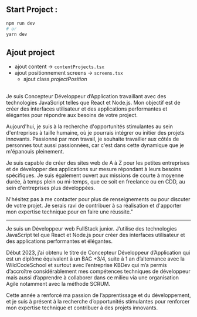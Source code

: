## Start Project :

```bash
npm run dev
# or
yarn dev
```

## Ajout project

- ajout content -> `contentProjects.tsx`
- ajout positionnement screens -> `screens.tsx`
  - ajout class _projectPosition_

##

Je suis Concepteur Développeur d’Application travaillant avec des technologies JavaScript telles que React et Node.js. Mon objectif est de créer des interfaces utilisateur et des applications performantes et élégantes pour répondre aux besoins de votre project.

Aujourd'hui, je suis à la recherche d'opportunités stimulantes au sein d'entreprises à taille humaine, où je pourrais intégrer ou initier des projets innovants. Passionné par mon travail, je souhaite travailler aux côtés de personnes tout aussi passionnées, car c'est dans cette dynamique que je m'épanouis pleinement.

Je suis capable de créer des sites web de A à Z pour les petites entreprises et de développer des applications sur mesure répondant à leurs besoins spécifiques. Je suis également ouvert aux missions de courte à moyenne durée, à temps plein ou mi-temps, que ce soit en freelance ou en CDD, au sein d'entreprises plus développées.

N'hésitez pas à me contacter pour plus de renseignements ou pour discuter de votre projet. Je serais ravi de contribuer à sa réalisation et d'apporter mon expertise technique pour en faire une réussite."

---

Je suis un Développeur web FullStack junior. J’utilise des technologies JavaScript tel que React et Node.js pour créer des interfaces utilisateur et des applications performantes et élégantes.

Début 2023, j’ai obtenu le titre de Concepteur Développeur d’Application qui est un diplôme équivalent à un BAC +3/4, suite à 1 an d’alternance avec la WildCodeSchool et surtout avec l’entreprise KBDev qui m’a permis d’accroître considérablement mes compétences techniques de développeur mais aussi d’apprendre à collaborer dans ce milieu via une organisation Agile notamment avec la méthode SCRUM.

Cette année a renforcé ma passion de l’apprentissage et du développement, et je suis à présent à la recherche d’opportunités stimulantes pour renforcer mon expertise technique et contribuer à des projets innovants.

